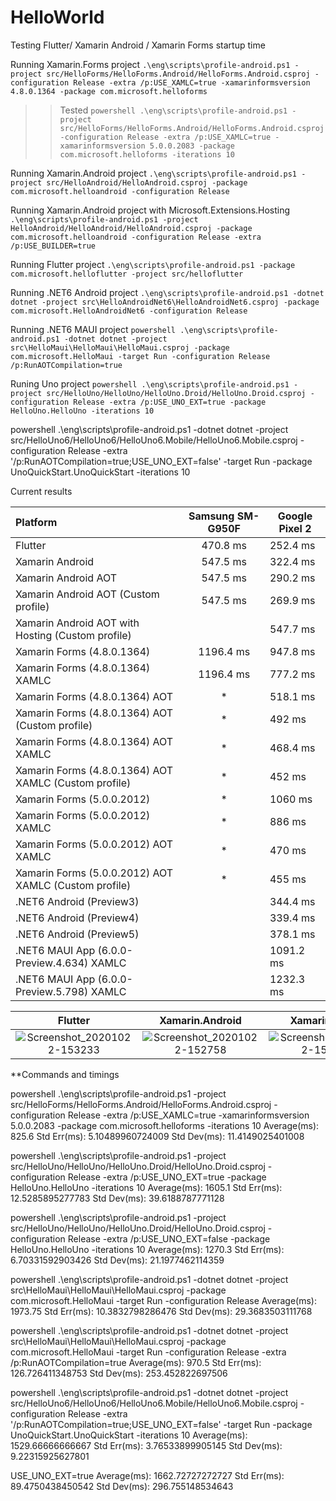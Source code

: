 # HelloWorld
 Testing Flutter/ Xamarin Android / Xamarin Forms startup time


Running Xamarin.Forms project
`.\eng\scripts\profile-android.ps1 -project src/HelloForms/HelloForms.Android/HelloForms.Android.csproj -configuration Release -extra /p:USE_XAMLC=true -xamarinformsversion 4.8.0.1364 -package com.microsoft.helloforms`

>>Tested
`powershell .\eng\scripts\profile-android.ps1 -project src/HelloForms/HelloForms.Android/HelloForms.Android.csproj -configuration Release -extra /p:USE_XAMLC=true -xamarinformsversion 5.0.0.2083 -package com.microsoft.helloforms -iterations 10`

Running Xamarin.Android project
`.\eng\scripts\profile-android.ps1 -project src/HelloAndroid/HelloAndroid.csproj -package com.microsoft.helloandroid -configuration Release`

Running Xamarin.Android project with Microsoft.Extensions.Hosting
`.\eng\scripts\profile-android.ps1 -project HelloAndroid/HelloAndroid/HelloAndroid.csproj -package com.microsoft.helloandroid -configuration Release -extra /p:USE_BUILDER=true`

Running Flutter project
`.\eng\scripts\profile-android.ps1 -package com.microsoft.helloflutter -project src/helloflutter` 

Running .NET6 Android project
`.\eng\scripts\profile-android.ps1 -dotnet dotnet -project src\HelloAndroidNet6\HelloAndroidNet6.csproj -package com.microsoft.HelloAndroidNet6 -configuration Release`

Running .NET6 MAUI project
`powershell .\eng\scripts\profile-android.ps1 -dotnet dotnet -project src\HelloMaui\HelloMaui\HelloMaui.csproj -package com.microsoft.HelloMaui -target Run -configuration Release /p:RunAOTCompilation=true`

Runing Uno project
`powershell .\eng\scripts\profile-android.ps1 -project src/HelloUno/HelloUno/HelloUno.Droid/HelloUno.Droid.csproj -configuration Release -extra /p:USE_UNO_EXT=true -package HelloUno.HelloUno -iterations 10`


powershell .\eng\scripts\profile-android.ps1  -dotnet dotnet -project src/HelloUno6/HelloUno6/HelloUno6.Mobile/HelloUno6.Mobile.csproj -configuration Release -extra '/p:RunAOTCompilation=true;USE_UNO_EXT=false' -target Run -package UnoQuickStart.UnoQuickStart -iterations 10

Current results 

|  Platform | Samsung SM-G950F  | Google Pixel 2  | 
|   :---    |   :-:|---|
|  Flutter | 470.8 ms | 252.4 ms |
|  Xamarin Android | 547.5 ms | 322.4 ms |
|  Xamarin Android AOT | 547.5 ms | 290.2 ms  |
|  Xamarin Android AOT (Custom profile) | 547.5 ms | 269.9 ms  |
|  Xamarin Android AOT with Hosting (Custom profile) |  | 547.7 ms  |
|  Xamarin Forms (4.8.0.1364) | 1196.4 ms |  947.8 ms |
|  Xamarin Forms (4.8.0.1364) XAMLC | 1196.4 ms |  777.2 ms |
|  Xamarin Forms (4.8.0.1364) AOT | * |  518.1 ms |
|  Xamarin Forms (4.8.0.1364) AOT (Custom profile)| * |  492 ms |
|  Xamarin Forms (4.8.0.1364) AOT XAMLC | * | 468.4 ms |
|  Xamarin Forms (4.8.0.1364) AOT XAMLC (Custom profile) | *  | 452 ms |
|  Xamarin Forms (5.0.0.2012) | *  | 1060 ms |
|  Xamarin Forms (5.0.0.2012) XAMLC | *  | 886 ms |
|  Xamarin Forms (5.0.0.2012) AOT XAMLC | *  | 470 ms |
|  Xamarin Forms (5.0.0.2012) AOT XAMLC (Custom profile) | *  | 455 ms |
|  .NET6 Android (Preview3) | | 344.4 ms |
|  .NET6 Android (Preview4) | | 339.4 ms |
|  .NET6 Android (Preview5) | | 378.1 ms |
|  .NET6 MAUI App (6.0.0-Preview.4.634) XAMLC | | 1091.2 ms |
|  .NET6 MAUI App (6.0.0-Preview.5.798) XAMLC | | 1232.3 ms |


|  Flutter | Xamarin.Android  | Xamarin.Forms  |  MAUI |
|   :---:  |   :---------:    |   :--------:   | :-----:   |
| ![Screenshot_20201022-153233](https://user-images.githubusercontent.com/1235097/96887216-49b48680-147c-11eb-9230-1d0040cea50f.png)   | ![Screenshot_20201022-152758](https://user-images.githubusercontent.com/1235097/96887259-53d68500-147c-11eb-9ce8-d8fe410a06ef.png) | ![Screenshot_20201022-152956](https://user-images.githubusercontent.com/1235097/96887308-60f37400-147c-11eb-9f98-0aedd29e9c80.png) | ![Screenshot_1622661946](https://user-images.githubusercontent.com/1235097/120541352-afd59480-c3e1-11eb-94bb-f4cdf4c8b376.png) |







**Commands and timings

powershell .\eng\scripts\profile-android.ps1 -project src/HelloForms/HelloForms.Android/HelloForms.Android.csproj -configuration Release -extra /p:USE_XAMLC=true -xamarinformsversion 5.0.0.2083 -package com.microsoft.helloforms -iterations 10
Average(ms): 825.6
Std Err(ms): 5.10489960724009
Std Dev(ms): 11.4149025401008

powershell .\eng\scripts\profile-android.ps1 -project src/HelloUno/HelloUno/HelloUno.Droid/HelloUno.Droid.csproj -configuration Release -extra /p:USE_UNO_EXT=true -package HelloUno.HelloUno -iterations 10
Average(ms): 1605.1
Std Err(ms): 12.5285895277783
Std Dev(ms): 39.6188787771128


powershell .\eng\scripts\profile-android.ps1 -project src/HelloUno/HelloUno/HelloUno.Droid/HelloUno.Droid.csproj -configuration Release -extra /p:USE_UNO_EXT=false -package HelloUno.HelloUno -iterations 10
Average(ms): 1270.3
Std Err(ms): 6.70331592903426
Std Dev(ms): 21.1977462114359



powershell .\eng\scripts\profile-android.ps1 -dotnet dotnet -project src\HelloMaui\HelloMaui\HelloMaui.csproj -package com.microsoft.HelloMaui -target Run -configuration Release
Average(ms): 1973.75
Std Err(ms): 10.3832798286476
Std Dev(ms): 29.3683503111768



powershell .\eng\scripts\profile-android.ps1 -dotnet dotnet -project src\HelloMaui\HelloMaui\HelloMaui.csproj -package com.microsoft.HelloMaui -target Run -configuration Release -extra /p:RunAOTCompilation=true
Average(ms): 970.5
Std Err(ms): 126.726411348753
Std Dev(ms): 253.452822697506


powershell .\eng\scripts\profile-android.ps1  -dotnet dotnet -project src/HelloUno6/HelloUno6/HelloUno6.Mobile/HelloUno6.Mobile.csproj -configuration Release -extra '/p:RunAOTCompilation=true;USE_UNO_EXT=false' -target Run -package UnoQuickStart.UnoQuickStart -iterations 10
Average(ms): 1529.66666666667
Std Err(ms): 3.76533899905145
Std Dev(ms): 9.22315925627801


USE_UNO_EXT=true
Average(ms): 1662.72727272727
Std Err(ms): 89.4750438450542
Std Dev(ms): 296.755148534643


















